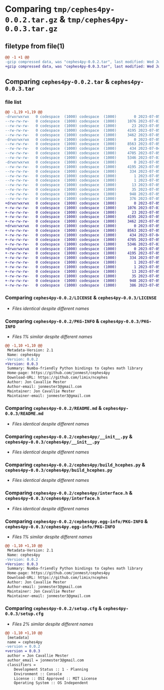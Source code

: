 # Comparing `tmp/cephes4py-0.0.2.tar.gz` & `tmp/cephes4py-0.0.3.tar.gz`

## filetype from file(1)

```diff
@@ -1 +1 @@
-gzip compressed data, was "cephes4py-0.0.2.tar", last modified: Wed Jul  5 10:53:49 2023, max compression
+gzip compressed data, was "cephes4py-0.0.3.tar", last modified: Wed Jul  5 13:35:13 2023, max compression
```

## Comparing `cephes4py-0.0.2.tar` & `cephes4py-0.0.3.tar`

### file list

```diff
@@ -1,19 +1,19 @@
-drwxrwxrwx   0 codespace  (1000) codespace  (1000)        0 2023-07-05 10:53:49.861669 cephes4py-0.0.2/
--rw-rw-rw-   0 codespace  (1000) codespace  (1000)     1076 2023-07-03 10:15:34.000000 cephes4py-0.0.2/LICENSE
--rw-rw-rw-   0 codespace  (1000) codespace  (1000)       23 2023-07-05 10:41:05.000000 cephes4py-0.0.2/MANIFEST.in
--rw-rw-rw-   0 codespace  (1000) codespace  (1000)     4195 2023-07-05 10:53:49.861669 cephes4py-0.0.2/PKG-INFO
--rw-rw-rw-   0 codespace  (1000) codespace  (1000)     3462 2023-07-05 08:37:35.000000 cephes4py-0.0.2/README.md
-drwxrwxrwx   0 codespace  (1000) codespace  (1000)        0 2023-07-05 10:53:49.861669 cephes4py-0.0.2/cephes4py/
--rw-rw-rw-   0 codespace  (1000) codespace  (1000)     8563 2023-07-05 09:10:05.000000 cephes4py-0.0.2/cephes4py/__init__.py
--rw-rw-rw-   0 codespace  (1000) codespace  (1000)      434 2023-07-04 06:10:05.000000 cephes4py-0.0.2/cephes4py/_test.py
--rw-rw-rw-   0 codespace  (1000) codespace  (1000)     4705 2023-07-05 10:52:08.000000 cephes4py-0.0.2/cephes4py/build_hcephes.py
--rw-rw-rw-   0 codespace  (1000) codespace  (1000)     5346 2023-07-03 19:20:37.000000 cephes4py-0.0.2/cephes4py/interface.h
-drwxrwxrwx   0 codespace  (1000) codespace  (1000)        0 2023-07-05 10:53:49.861669 cephes4py-0.0.2/cephes4py.egg-info/
--rw-rw-rw-   0 codespace  (1000) codespace  (1000)     4195 2023-07-05 10:53:49.000000 cephes4py-0.0.2/cephes4py.egg-info/PKG-INFO
--rw-rw-rw-   0 codespace  (1000) codespace  (1000)      334 2023-07-05 10:53:49.000000 cephes4py-0.0.2/cephes4py.egg-info/SOURCES.txt
--rw-rw-rw-   0 codespace  (1000) codespace  (1000)        1 2023-07-05 10:53:49.000000 cephes4py-0.0.2/cephes4py.egg-info/dependency_links.txt
--rw-rw-rw-   0 codespace  (1000) codespace  (1000)        1 2023-07-05 09:06:24.000000 cephes4py-0.0.2/cephes4py.egg-info/not-zip-safe
--rw-rw-rw-   0 codespace  (1000) codespace  (1000)       13 2023-07-05 10:53:49.000000 cephes4py-0.0.2/cephes4py.egg-info/requires.txt
--rw-rw-rw-   0 codespace  (1000) codespace  (1000)       35 2023-07-05 10:53:49.000000 cephes4py-0.0.2/cephes4py.egg-info/top_level.txt
--rw-rw-rw-   0 codespace  (1000) codespace  (1000)      948 2023-07-05 10:53:49.861669 cephes4py-0.0.2/setup.cfg
--rw-rw-rw-   0 codespace  (1000) codespace  (1000)      376 2023-07-05 10:51:53.000000 cephes4py-0.0.2/setup.py
+drwxrwxrwx   0 codespace  (1000) codespace  (1000)        0 2023-07-05 13:35:13.860717 cephes4py-0.0.3/
+-rw-rw-rw-   0 codespace  (1000) codespace  (1000)     1076 2023-07-03 10:15:34.000000 cephes4py-0.0.3/LICENSE
+-rw-rw-rw-   0 codespace  (1000) codespace  (1000)       23 2023-07-05 10:41:05.000000 cephes4py-0.0.3/MANIFEST.in
+-rw-rw-rw-   0 codespace  (1000) codespace  (1000)     4195 2023-07-05 13:35:13.860717 cephes4py-0.0.3/PKG-INFO
+-rw-rw-rw-   0 codespace  (1000) codespace  (1000)     3462 2023-07-05 08:37:35.000000 cephes4py-0.0.3/README.md
+drwxrwxrwx   0 codespace  (1000) codespace  (1000)        0 2023-07-05 13:35:13.856717 cephes4py-0.0.3/cephes4py/
+-rw-rw-rw-   0 codespace  (1000) codespace  (1000)     8563 2023-07-05 09:10:05.000000 cephes4py-0.0.3/cephes4py/__init__.py
+-rw-rw-rw-   0 codespace  (1000) codespace  (1000)      434 2023-07-04 06:10:05.000000 cephes4py-0.0.3/cephes4py/_test.py
+-rw-rw-rw-   0 codespace  (1000) codespace  (1000)     4705 2023-07-05 10:52:08.000000 cephes4py-0.0.3/cephes4py/build_hcephes.py
+-rw-rw-rw-   0 codespace  (1000) codespace  (1000)     5346 2023-07-03 19:20:37.000000 cephes4py-0.0.3/cephes4py/interface.h
+drwxrwxrwx   0 codespace  (1000) codespace  (1000)        0 2023-07-05 13:35:13.860717 cephes4py-0.0.3/cephes4py.egg-info/
+-rw-rw-rw-   0 codespace  (1000) codespace  (1000)     4195 2023-07-05 13:35:13.000000 cephes4py-0.0.3/cephes4py.egg-info/PKG-INFO
+-rw-rw-rw-   0 codespace  (1000) codespace  (1000)      334 2023-07-05 13:35:13.000000 cephes4py-0.0.3/cephes4py.egg-info/SOURCES.txt
+-rw-rw-rw-   0 codespace  (1000) codespace  (1000)        1 2023-07-05 13:35:13.000000 cephes4py-0.0.3/cephes4py.egg-info/dependency_links.txt
+-rw-rw-rw-   0 codespace  (1000) codespace  (1000)        1 2023-07-05 09:06:24.000000 cephes4py-0.0.3/cephes4py.egg-info/not-zip-safe
+-rw-rw-rw-   0 codespace  (1000) codespace  (1000)       13 2023-07-05 13:35:13.000000 cephes4py-0.0.3/cephes4py.egg-info/requires.txt
+-rw-rw-rw-   0 codespace  (1000) codespace  (1000)       35 2023-07-05 13:35:13.000000 cephes4py-0.0.3/cephes4py.egg-info/top_level.txt
+-rw-rw-rw-   0 codespace  (1000) codespace  (1000)      948 2023-07-05 13:35:13.860717 cephes4py-0.0.3/setup.cfg
+-rw-rw-rw-   0 codespace  (1000) codespace  (1000)      386 2023-07-05 13:34:07.000000 cephes4py-0.0.3/setup.py
```

### Comparing `cephes4py-0.0.2/LICENSE` & `cephes4py-0.0.3/LICENSE`

 * *Files identical despite different names*

### Comparing `cephes4py-0.0.2/PKG-INFO` & `cephes4py-0.0.3/PKG-INFO`

 * *Files 1% similar despite different names*

```diff
@@ -1,10 +1,10 @@
 Metadata-Version: 2.1
 Name: cephes4py
-Version: 0.0.2
+Version: 0.0.3
 Summary: Numba-friendly Python bindings to Cephes math library
 Home-page: https://github.com/jonmest/cephes4py
 Download-URL: https://github.com/limix/ncephes
 Author: Jon Cavallie Mester
 Author-email: jonmester3@gmail.com
 Maintainer: Jon Cavallie Mester
 Maintainer-email: jonmester3@gmail.com
```

### Comparing `cephes4py-0.0.2/README.md` & `cephes4py-0.0.3/README.md`

 * *Files identical despite different names*

### Comparing `cephes4py-0.0.2/cephes4py/__init__.py` & `cephes4py-0.0.3/cephes4py/__init__.py`

 * *Files identical despite different names*

### Comparing `cephes4py-0.0.2/cephes4py/build_hcephes.py` & `cephes4py-0.0.3/cephes4py/build_hcephes.py`

 * *Files identical despite different names*

### Comparing `cephes4py-0.0.2/cephes4py/interface.h` & `cephes4py-0.0.3/cephes4py/interface.h`

 * *Files identical despite different names*

### Comparing `cephes4py-0.0.2/cephes4py.egg-info/PKG-INFO` & `cephes4py-0.0.3/cephes4py.egg-info/PKG-INFO`

 * *Files 1% similar despite different names*

```diff
@@ -1,10 +1,10 @@
 Metadata-Version: 2.1
 Name: cephes4py
-Version: 0.0.2
+Version: 0.0.3
 Summary: Numba-friendly Python bindings to Cephes math library
 Home-page: https://github.com/jonmest/cephes4py
 Download-URL: https://github.com/limix/ncephes
 Author: Jon Cavallie Mester
 Author-email: jonmester3@gmail.com
 Maintainer: Jon Cavallie Mester
 Maintainer-email: jonmester3@gmail.com
```

### Comparing `cephes4py-0.0.2/setup.cfg` & `cephes4py-0.0.3/setup.cfg`

 * *Files 2% similar despite different names*

```diff
@@ -1,10 +1,10 @@
 [metadata]
 name = cephes4py
-version = 0.0.2
+version = 0.0.3
 author = Jon Cavallie Mester
 author_email = jonmester3@gmail.com
 classifiers = 
 	Development Status :: 1 - Planning
 	Environment :: Console
 	License :: OSI Approved :: MIT License
 	Operating System :: OS Independent
```

